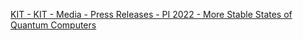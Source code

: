 [KIT - KIT - Media - Press Releases - PI 2022 - More Stable States of Quantum Computers](https://qi.tc/qi/110668)